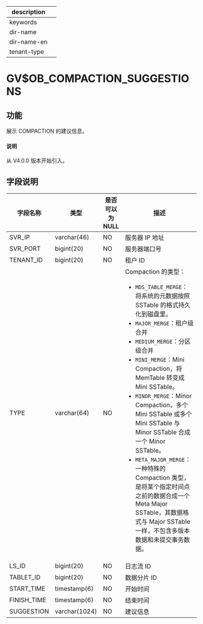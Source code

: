 |description||
|---|---|
|keywords||
|dir-name||
|dir-name-en||
|tenant-type||

# GV$OB_COMPACTION_SUGGESTIONS

## 功能

展示 COMPACTION 的建议信息。

<main id="notice" type='explain'>
  <h4>说明</h4>
  <p>从 V4.0.0 版本开始引入。</p>
</main>

## 字段说明

|    字段名称     |      类型       | 是否可以为 NULL |                                            描述                                            |
|-------------|---------------|------------|--------|
| SVR_IP      | varchar(46)   | NO         | 服务器 IP 地址                                                                                |
| SVR_PORT    | bigint(20)    | NO         | 服务器端口号|
| TENANT_ID   | bigint(20)    | NO         | 租户 ID |
| TYPE        | varchar(64)   | NO         | Compaction 的类型：<ul><li>`MDS_TABLE_MERGE`：将系统的元数据按照 SSTable 的格式持久化到磁盘里。</li> <li>`MAJOR_MERGE`：租户级合并</li> <li>`MEDIUM_MERGE`：分区级合并</li> <li>`MINI_MERGE`：Mini Compaction，将 MemTable 转变成 Mini SSTable。</li> <li>`MINOR_MERGE`：Minor Compaction，多个 Mini SSTable 或多个 Mini SSTable 与 Minor SSTable 合成一个 Minor SSTable。</li> <li>`META_MAJOR_MERGE`：一种特殊的 Compaction 类型，是将某个指定时间点之前的数据合成一个 Meta Major SSTable，其数据格式与 Major SSTable 一样，不包含多版本数据和未提交事务数据。</li></ul>   |
| LS_ID       | bigint(20)    | NO         | 日志流 ID|
| TABLET_ID   | bigint(20)    | NO         | 数据分片 ID                                                                                  |
| START_TIME  | timestamp(6)  | NO         | 开始时间  |
| FINISH_TIME | timestamp(6)  | NO         | 结束时间  |
| SUGGESTION  | varchar(1024) | NO         | 建议信息  |
